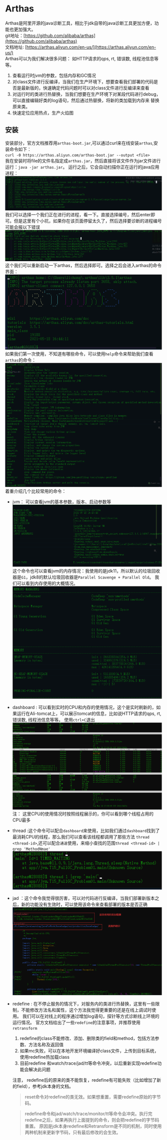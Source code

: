 # Arthas

Arthas是阿里开源的java诊断工具，相比于jdk自带的java诊断工具更加方便，功能也更加强大。  
git地址：[https://github.com/alibaba/arthas](https://github.com/alibaba/arthas)  
文档地址: [https://arthas.aliyun.com/en-us/](https://arthas.aliyun.com/en-us/)  
Arthas可以为我们解决很多问题： 如HTTP请求的qps, rt, 错误数, 线程池信息等等。

1. 查看运行时jvm的参数，包括内存和GC情况
2. 对class文件进行反编译，当我们在生产环境下，想要查看我们部署的代码是否是最新版的，快速确定代码问题时可以对class文件进行反编译来查看
3. 对运行时的类进行热替换，当我们想要在生产环境下对某段代码进行debug，可以直接编辑好类的log语句，然后通过热替换，将新的类加载到内存来 替换原来类。
4. 快速定位应用热点，生产火焰图

## 安装

安装部分，官方文档推荐用`arthas-boot.jar`,可以通过curl来在线安装`arthas`,安装命令如下：  
`curl -0 https://arthas.aliyun.com/arthas-boot.jar --output <file>`  
我在安装时将file的文件名指定成`arthas.jar`，然后直接将该文件作为jar文件进行运行：`java -jar arthas.jar`。 运行之后，它会自动扫描你正在运行的java应用进程：
![arthas](../../img/Arthas-安装.PNG)
我们可以选择一个我们正在进行的进程，看一下。直接选择编号，然后enter即可。但是这里有个小坑，如果你在该页面停留太久了，然后选择要诊断的进程编号可能会报以下错误
![arthas](../../img/Arthas-安装-1.PNG)
这个我们可以重新启动一下arthas，然后选择即可。选择之后会进入arthas的命令界面：
![arthas](../../img/Arthas-使用-1.PNG)
如果我们第一次使用，不知道有哪些命令，可以使用`help`命令来帮助我们查看`arthas`的命令：
![arthas](../../img/Arthas-使用-help.PNG)
着重介绍几个比较常用的命令：

- jvm： 可以查看jvm的基本参数，版本、启动参数等
  ![arthas-jvm](../../img/Arthas-使用-jvm-1.PNG)
  这个命令也可以查看jvm的内存情况：我使用的是jdk11，所以默认的垃圾回收器是`G1`，jdk8的默认垃圾回收器是`Parallel Scavenge + Parallel Old`。 我们可以看到内存使用的大概情况。
  ![arthas-jvm](../../img/Arthas-使用-jvm-2.PNG)

- dashboard : 可以看到实时的CPU和内存的使用情况，这个是实时刷新的，如果运行在Ali-tomcat上，可以展示tomcat的信息，比如说HTTP请求的qps, rt, 错误数, 线程池信息等等。 使用`ctrl+C`退出
  ![dashboard](../../img/Arthas-使用-dashboard.PNG)
  注： 这里CPU的使用情况时按照线程展示的，你可以看到哪个线程占用的CPU最多

- thread :这个命令可以配合`dashboard`来使用，比如我们通过`dashboard`找到了最消耗CPU的线程，那么我们可以查看该线程都调用了那些方法
  `thread <thread-id>`,还可以配合`通道`使用，来缩小查找的范围`thread <thread-id> | grep 'MethodNmae'`
  ![Arthas-Thread](../../img/Atthas-thread.PNG)

- jad ：这个命令我觉得很厉害，可以对代码进行反编译，当我们部署新版本之后，新的功能没有生效时，可以使用该命令来查看部署的版本是否正确
  ![Arthas-jad](../../img/Atthas-jad.PNG)

- redefine : 在不停止服务的情况下，对服务内的类进行热替换，这里有一些限制，不能修改方法名和属性，这个方法我觉得更重要的还是在线上调试时使用。 我们可以在对线上的程序通过增加log语句，探针等方式诊断线上环境的运行情况。
  官方文档给出了一些`redefine`的注意事项，并推荐使用`retransform`

    1. redefine的class不能修改、添加、删除类的field和method，包括方法参数、方法名称及返回值
    2. 如果mc失败，可以在本地开发环境编译好class文件，上传到目标系统，使用redefine热加载class
    3. 目前redefine 和watch/trace/jad/tt等命令冲突，以后重新实现redefine功能会解决此问题

  注意， redefine后的原来的类不能恢复，redefine有可能失败（比如增加了新的field），参考jdk本身的文档。

  > reset命令对redefine的类无效。如果想重置，需要redefine原始的字节码。
   
  >redefine命令和jad/watch/trace/monitor/tt等命令会冲突。执行完redefine之后，如果再执行上面提到的命令，则会把redefine的字节码重置。
  原因是jdk本身redefine和Retransform是不同的机制，同时使用两种机制来更新字节码，只有最后修改的会生效。
  

 

  

